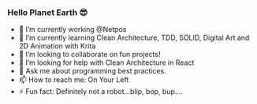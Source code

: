### Hello Planet Earth 😎

- 🔭 I’m currently working @Netpos
- 🌱 I’m currently learning Clean Architecture, TDD, SOLID, Digital Art and 2D Animation with Krita
- 👯 I’m looking to collaborate on fun projects!
- 🤔 I’m looking for help with Clean Architecture in React
- 💬 Ask me about programming best practices.
- 📫 How to reach me: On Your Left
- ⚡ Fun fact: Definitely not a robot...blip, bop, bup....
